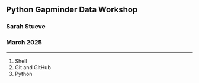 ## Python Gapminder Data Workshop
### Sarah Stueve
### March 2025

---

1. Shell
2. Git and GitHub
3. Python
